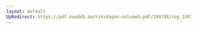 ```yaml
---
layout: default
UpRedirect: https://pdf.swedeb.se/riksdagen-volumeG-pdf/199798/reg_199798/reg_199798_0347.pdf
---
```

